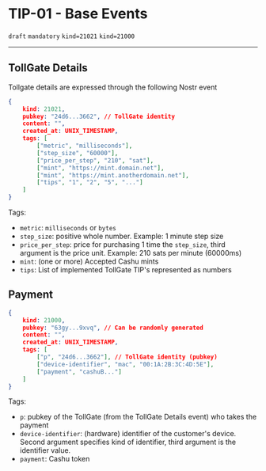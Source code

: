 # TIP-01 - Base Events
`draft` `mandatory` `kind=21021` `kind=21000`

---
## TollGate Details
Tollgate details are expressed through the following Nostr event
```json
{
    kind: 21021,
    pubkey: "24d6...3662", // TollGate identity
    content: "", 
    created_at: UNIX_TIMESTAMP,
    tags: [
        ["metric", "milliseconds"],
        ["step_size", "60000"],
        ["price_per_step", "210", "sat"],
        ["mint", "https://mint.domain.net"],
        ["mint", "https://mint.anotherdomain.net"],
        ["tips", "1", "2", "5", "..."]
    ]
}
```

Tags:
- `metric`: `milliseconds` or `bytes`
- `step_size`: positive whole number. Example: 1 minute step size
- `price_per_step`: price for purchasing 1 time the `step_size`, third argument is the price unit. Example: 210 sats per minute (60000ms)
- `mint`: (one or more) Accepted Cashu mints
- `tips`: List of implemented TollGate TIP's represented as numbers

## Payment
```json
{
	kind: 21000,
	pubkey: "63gy...9xvq", // Can be randomly generated
	content: "", 
	created_at: UNIX_TIMESTAMP,
	tags: [
		["p", "24d6...3662"], // TollGate identity (pubkey)
		["device-identifier", "mac", "00:1A:2B:3C:4D:5E"],
		["payment", "cashuB..."]
	]
}
```

Tags:
- `p`: pubkey of the TollGate (from the TollGate Details event) who takes the payment
- `device-identifier`: (hardware) identifier of the customer's device. Second argument specifies kind of identifier, third argument is the identifier value.
- `payment`: Cashu token

